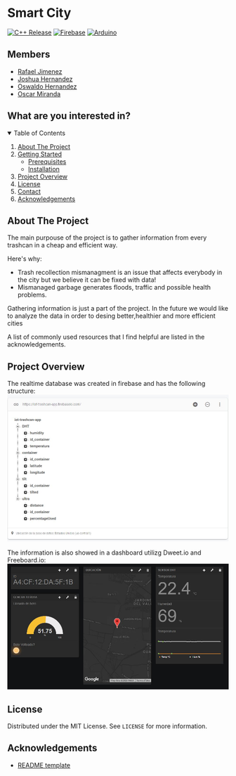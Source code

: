 # Smart City
[![C++ Release](https://img.shields.io/badge/c++-17-informational?style=for-the-badge&logo=c%2B%2B)](https://www.cplusplus.com/)
[![Firebase](https://img.shields.io/badge/Firebase-informational?style=for-the-badge&logo=firebase)](https://firebase.google.com/)
[![Arduino](https://img.shields.io/badge/Arduino-1.8-informational?style=for-the-badge&logo=arduino)](https://www.arduino.cc/)
## Members
- [Rafael Jimenez](https://github.com/rafaeljimenez01)
- [Joshua Hernandez](https://github.com/josh-hdz)
- [Oswaldo Hernandez](https://github.com/OSWA00)
- [Oscar Miranda](https://github.com/oscarmires)


## What are you interested in?
<details open="open">
  <summary>Table of Contents</summary>
  <ol>
    <li>
      <a href="#about-the-project">About The Project</a>
    </li>
    <li>
      <a href="#getting-started">Getting Started</a>
      <ul>
        <li><a href="#prerequisites">Prerequisites</a></li>
        <li><a href="#installation">Installation</a></li>
      </ul>
    </li>
    <li><a href="#project-overview">Project Overview</a></li>
    <li><a href="#license">License</a></li>
    <li><a href="#contact">Contact</a></li>
    <li><a href="#acknowledgements">Acknowledgements</a></li>
  </ol>
</details>




## About The Project


The main purpouse of the project is to gather information from every trashcan in a cheap and efficient way.

Here's why:
* Trash recollection mismanagment is an issue that affects everybody in the city but we believe it can be fixed with data! 
* Mismanaged garbage generates floods, traffic and possible health problems.

Gathering information is just a part of the project. In the future we would like to analyze the data in order to desing better,healthier and more efficient cities

A list of commonly used resources that I find helpful are listed in the acknowledgements.

## Project Overview

The realtime database was created in firebase and has the following structure:
![Firebase SS](assets/databasefirebase.JPG)


The information is also showed in a dashboard utilizg Dweet.io and Freeboard.io:
![Dashboard SS](assets/Capture.JPG)

## License

Distributed under the MIT License. See `LICENSE` for more information.

## Acknowledgements
* [README template](https://github.com/othneildrew/Best-README-Template)